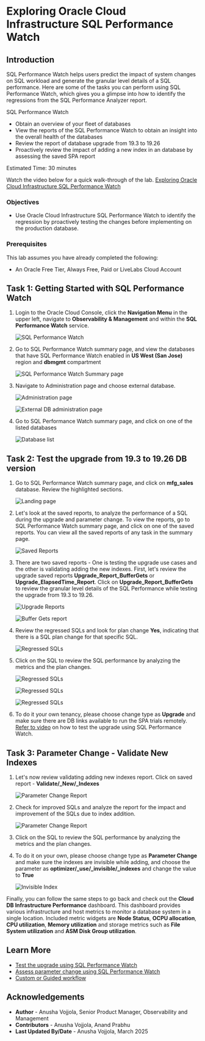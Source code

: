 # Exploring Oracle Cloud Infrastructure SQL Performance Watch

## Introduction

SQL Performance Watch helps users predict the impact of system changes on SQL workload and generate the granular level details of a SQL performance. Here are some of the tasks you can perform using SQL Performance Watch, which gives you a glimpse into how to identify the regressions from the SQL Performance Analyzer report.

SQL Performance Watch
-   Obtain an overview of your fleet of databases
-   View the reports of the SQL Performance Watch to obtain an insight into the overall health of the databases
-   Review the report of database upgrade from 19.3 to 19.26
-   Proactively review the impact of adding a new index in an database by assessing the saved SPA report


Estimated Time: 30 minutes

Watch the video below for a quick walk-through of the lab.
[Exploring Oracle Cloud Infrastructure SQL Performance Watch](videohub:1_mpf7rizz)

### Objectives

-   Use Oracle Cloud Infrastructure SQL Performance Watch to identify the regression by proactively testing the changes before implementing on the production database.

### Prerequisites

This lab assumes you have already completed the following:
- An Oracle Free Tier, Always Free, Paid or LiveLabs Cloud Account

## Task 1: Getting Started with SQL Performance Watch

1. Login to the Oracle Cloud Console, click the **Navigation Menu** in the upper left, navigate to **Observability & Management** and within the **SQL Performance Watch** service.

     ![SQL Performance Watch](./images/oandm-sqlwatch.png " ")

2.  Go to SQL Performance Watch summary page, and view the databases that have SQL Performance Watch enabled in **US West (San Jose)** region and **dbmgmt** compartment

     ![SQL Performance Watch Summary page](./images/sqlwatch-summary.png " ")

3.  Navigate to Administration page and choose external database.

     ![Administration page](./images/sqlwatch-admin.png " ")

     ![External DB administration page](./images/sqlwatch-external.png " ")

4. Go to SQL Performance Watch summary page, and click on one of the listed databases

     ![Database list](./images/sqlwatch-dblist.png " ")


## Task 2: Test the upgrade from 19.3 to 19.26 DB version

1. Go to SQL Performance Watch summary page, and click on **mfg_sales** database. Review the highlighted sections.

     ![Landing page](./images/sqlwatchlandingpage.png " ")

2. Let's look at the saved reports, to analyze the performance of a SQL during the upgrade and parameter change. To view the reports, go to SQL Performance Watch summary page, and click on one of the saved reports. You can view all the saved reports of any task in the summary page.

     ![Saved Reports](./images/savedreports.png " ")

3.  There are two saved reports - One is testing the upgrade use cases and the other is validating adding the new indexes. First, let's review the upgrade saved reports **Upgrade_Report_BufferGets** or **Upgrade_ElapsedTime_Report**. Click on **Upgrade_Report_BufferGets** to review the granular level details of the SQL Performance while testing the upgrade from 19.3 to 19.26.

     ![Upgrade Reports](./images/upgrade-reports.png " ")

     ![Buffer Gets report](./images/upgrade-report-buffergets.png " ")

4. Review the regressed SQLs and look for plan change **Yes**, indicating that there is a SQL plan change for that specific SQL.    

     ![Regressed SQLs](./images/regressedsqls.png " ")

5. Click on the SQL to review the SQL performance by analyzing the metrics and the plan changes.
 
     ![Regressed SQLs](./images/metrics.png " ")

     ![Regressed SQLs](./images/beforeandafterplan.png " ")

     ![Regressed SQLs](./images/indexchanges.png " ")

6. To do it your own tenancy, please choose change type as **Upgrade** and make sure there are DB links available to run the SPA trials remotely. [Refer to video](https://youtu.be/C9qkLNqj5x4) on how to test the upgrade using SQL Performance Watch.


## Task 3: Parameter Change - Validate New Indexes

1. Let's now review validating adding new indexes report. Click on saved report - **Validate/_New/_Indexes** 

     ![Parameter Change Report](./images/validatingnewindexreport.png " ")

2. Check for improved SQLs and analyze the report for the impact and improvement of the SQLs due to index addition. 

     ![Parameter Change Report](./images/improvedsqls.png " ")

3. Click on the SQL to review the SQL performance by analyzing the metrics and the plan changes.

4. To do it on your own, please choose change type as **Parameter Change** and make sure the indexes are invisible while adding, and choose the parameter as **optimizer/_use/_invisible/_indexes** and change the value to **True**
 
     ![Invisible Index](./images/invisibleindex.png " ")


Finally, you can follow the same steps to go back and check out the **Cloud DB Infrastructure Performance** dashboard.  This dashboard provides various infrastructure and host metrics to monitor a database system in a single location.  Included metric widgets are **Node Status**, **OCPU allocation**, **CPU utilization**, **Memory utilization** and storage metrics such as **File System utilization** and **ASM Disk Group utilization**.

## Learn More

- [Test the upgrade using SQL Performance Watch](https://youtu.be/C9qkLNqj5x4)
- [Assess parameter change using SQL Performance Watch](https://youtu.be/whv2V9WTack)
- [Custom or Guided workflow](hhttps://youtu.be/yzo_zdmvUTE)


## Acknowledgements

- **Author** - Anusha Vojjola, Senior Product Manager, Observability and Management
- **Contributors** - Anusha Vojjola, Anand Prabhu
- **Last Updated By/Date** - Anusha Vojjola, March 2025